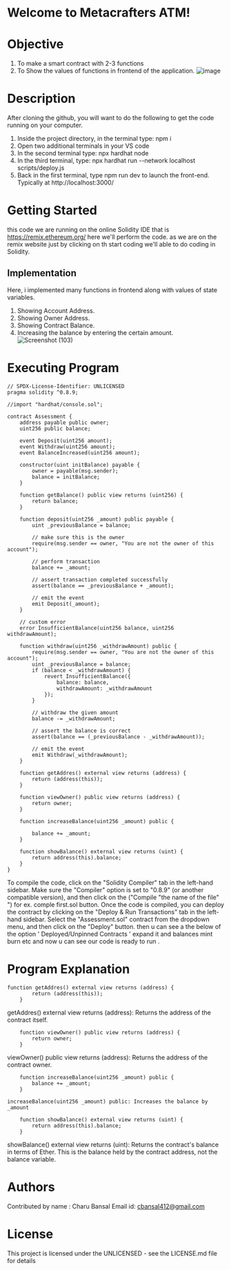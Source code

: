 # Welcome to Metacrafters ATM!

# Objective
1. To make a smart contract with 2-3 functions
2. To Show the values of functions in frontend of the application.
![image](https://github.com/user-attachments/assets/cf35804e-bf48-4685-af78-ecf1d9b1ea9f)

# Description 
After cloning the github, you will want to do the following to get the code running on your computer.
1. Inside the project directory, in the terminal type: npm i
2. Open two additional terminals in your VS code
3. In the second terminal type: npx hardhat node
4. In the third terminal, type: npx hardhat run --network localhost scripts/deploy.js
5. Back in the first terminal, type npm run dev to launch the front-end.
Typically at http://localhost:3000/

# Getting Started
this code we are running on the online Solidity IDE that is https://remix.ethereum.org/ here we'll perform the code. as we are on the remix website just by clicking on th start coding we'll able to do coding in Solidity.

## Implementation
Here, i implemented many functions in frontend along with values of state variables.
1. Showing Account Address.
2. Showing Owner Address.
3. Showing Contract Balance.
4. Increasing the balance by entering the certain amount.
![Screenshot (103)](https://github.com/Ishi181/Ishichal.sol/assets/139246938/7b70850d-f55a-4341-afc4-17da0aad1c9b)


# Executing Program
```
// SPDX-License-Identifier: UNLICENSED
pragma solidity ^0.8.9;

//import "hardhat/console.sol";

contract Assessment {
    address payable public owner;
    uint256 public balance;

    event Deposit(uint256 amount);
    event Withdraw(uint256 amount);
    event BalanceIncreased(uint256 amount);

    constructor(uint initBalance) payable {
        owner = payable(msg.sender);
        balance = initBalance;
    }

    function getBalance() public view returns (uint256) {
        return balance;
    }

    function deposit(uint256 _amount) public payable {
        uint _previousBalance = balance;

        // make sure this is the owner
        require(msg.sender == owner, "You are not the owner of this account");

        // perform transaction
        balance += _amount;

        // assert transaction completed successfully
        assert(balance == _previousBalance + _amount);

        // emit the event
        emit Deposit(_amount);
    }

    // custom error
    error InsufficientBalance(uint256 balance, uint256 withdrawAmount);

    function withdraw(uint256 _withdrawAmount) public {
        require(msg.sender == owner, "You are not the owner of this account");
        uint _previousBalance = balance;
        if (balance < _withdrawAmount) {
            revert InsufficientBalance({
                balance: balance,
                withdrawAmount: _withdrawAmount
            });
        }

        // withdraw the given amount
        balance -= _withdrawAmount;

        // assert the balance is correct
        assert(balance == (_previousBalance - _withdrawAmount));

        // emit the event
        emit Withdraw(_withdrawAmount);
    }

    function getAddres() external view returns (address) {
        return (address(this));
    }

    function viewOwner() public view returns (address) {
        return owner;
    }

    function increaseBalance(uint256 _amount) public {

        balance += _amount;
    }

    function showBalance() external view returns (uint) {
        return address(this).balance;
    }
}
```
To compile the code, click on the "Solidity Compiler" tab in the left-hand sidebar. Make sure the "Compiler" option is set to "0.8.9" (or another compatible version), and then click on the ("Compile "the name of the file" ") for ex. comple first.sol button. Once the code is compiled, you can deploy the contract by clicking on the "Deploy & Run Transactions" tab in the left-hand sidebar. Select the "Assessment.sol" contract from the dropdown menu, and then click on the "Deploy" button. then u can see a the below of the option ' Deployed/Unpinned Contracts ' expand it and balances mint burn etc and now u can see our code is ready to run .

# Program Explanation
```
function getAddres() external view returns (address) {
        return (address(this));
    }
```
getAddres() external view returns (address): Returns the address of the contract itself.

```
    function viewOwner() public view returns (address) {
        return owner;
    }
```
viewOwner() public view returns (address): Returns the address of the contract owner.

```
    function increaseBalance(uint256 _amount) public {
        balance += _amount;
    }
```
    increaseBalance(uint256 _amount) public: Increases the balance by _amount

```
    function showBalance() external view returns (uint) {
        return address(this).balance;
    }
```
showBalance() external view returns (uint): Returns the contract's balance in terms of Ether. This is the balance held by the contract address, not the balance variable.

# Authors
Contributed by name : Charu Bansal Email id: cbansal412@gmail.com

# License
This project is licensed under the UNLICENSED - see the LICENSE.md file for details



